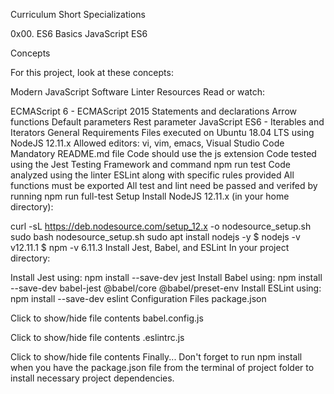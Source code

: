 Curriculum
Short Specializations

0x00. ES6 Basics
JavaScript ES6

Concepts

For this project, look at these concepts:

Modern JavaScript
Software Linter
Resources
Read or watch:

ECMAScript 6 - ECMAScript 2015
Statements and declarations
Arrow functions
Default parameters
Rest parameter
JavaScript ES6 - Iterables and Iterators
General Requirements
Files executed on Ubuntu 18.04 LTS using NodeJS 12.11.x
Allowed editors: vi, vim, emacs, Visual Studio Code
Mandatory README.md file
Code should use the js extension
Code tested using the Jest Testing Framework and command npm run test
Code analyzed using the linter ESLint along with specific rules provided
All functions must be exported
All test and lint need be passed and verifed by running npm run full-test
Setup
Install NodeJS 12.11.x
(in your home directory):

curl -sL https://deb.nodesource.com/setup_12.x -o nodesource_setup.sh
sudo bash nodesource_setup.sh
sudo apt install nodejs -y
$ nodejs -v
v12.11.1
$ npm -v
6.11.3
Install Jest, Babel, and ESLint
In your project directory:

Install Jest using: npm install --save-dev jest
Install Babel using: npm install --save-dev babel-jest @babel/core @babel/preset-env
Install ESLint using: npm install --save-dev eslint
Configuration Files
package.json

Click to show/hide file contents
babel.config.js

Click to show/hide file contents
.eslintrc.js

Click to show/hide file contents
Finally...
Don't forget to run npm install when you have the package.json file from the terminal of project folder to install necessary project dependencies.
